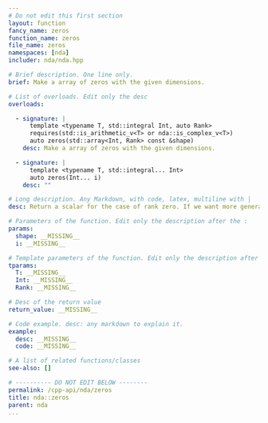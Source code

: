```yaml
---
# Do not edit this first section
layout: function
fancy_name: zeros
function_name: zeros
file_name: zeros
namespaces: [nda]
includer: nda/nda.hpp

# Brief description. One line only.
brief: Make a array of zeros with the given dimensions.

# List of overloads. Edit only the desc
overloads:

  - signature: |
      template <typename T, std::integral Int, auto Rank>       
      requires(std::is_arithmetic_v<T> or nda::is_complex_v<T>) 
      auto zeros(std::array<Int, Rank> const &shape)
    desc: Make a array of zeros with the given dimensions.

  - signature: |
      template <typename T, std::integral... Int> 
      auto zeros(Int... i)
    desc: ""

# Long description. Any Markdown, with code, latex, multiline with |
desc: Return a scalar for the case of rank zero. If we want more general array, use the static factory zeros [See also]

# Parameters of the function. Edit only the description after the :
params:
  shape: __MISSING__
  i: __MISSING__

# Template parameters of the function. Edit only the description after the :
tparams:
  T: __MISSING__
  Int: __MISSING__
  Rank: __MISSING__

# Desc of the return value
return_value: __MISSING__

# Code example. desc: any markdown to explain it.
example:
  desc: __MISSING__
  code: __MISSING__

# A list of related functions/classes
see-also: []

# ---------- DO NOT EDIT BELOW --------
permalink: /cpp-api/nda/zeros
title: nda::zeros
parent: nda
...
```


